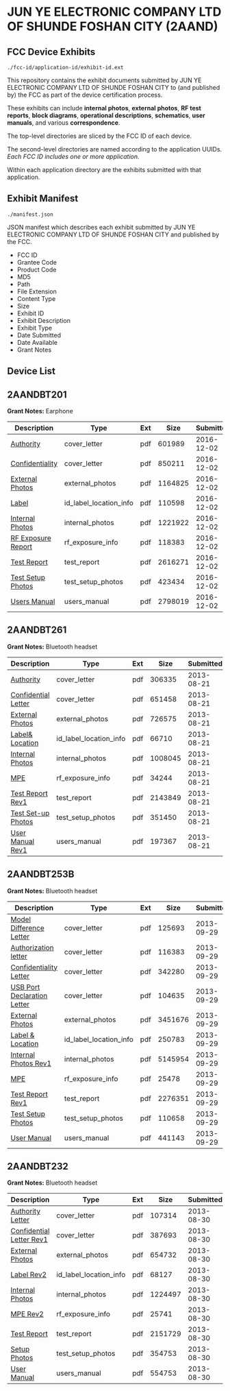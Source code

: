 # JUN YE ELECTRONIC COMPANY LTD OF SHUNDE FOSHAN CITY (2AAND)
## FCC Device Exhibits

```
./fcc-id/application-id/exhibit-id.ext
```

This repository contains the exhibit documents submitted by JUN YE ELECTRONIC COMPANY LTD OF SHUNDE FOSHAN CITY to (and published by) the FCC as part of the device certification process.

These exhibits can include **internal photos**, **external photos**, **RF test reports**, **block diagrams**, **operational descriptions**, **schematics**, **user manuals**, and various **correspondence**.

The top-level directories are sliced by the FCC ID of each device.

The second-level directories are named according to the application UUIDs. *Each FCC ID includes one or more application.*

Within each application directory are the exhibits submitted with that application. 

## Exhibit Manifest

```
./manifest.json
```

JSON manifest which describes each exhibit submitted by JUN YE ELECTRONIC COMPANY LTD OF SHUNDE FOSHAN CITY and published by the FCC.

- FCC ID
- Grantee Code
- Product Code
- MD5
- Path
- File Extension
- Content Type
- Size
- Exhibit ID
- Exhibit Description
- Exhibit Type
- Date Submitted
- Date Available
- Grant Notes

## Device List
## 2AANDBT201
**Grant Notes:** Earphone

| Description | Type | Ext | Size | Submitted | Available |
| ----------- | ---- | --- | ---- | --------- | --------- |
| [Authority](2AANDBT201/46f88403af786dba21ed96c27c1d8cda/3216161.pdf) | cover_letter | pdf | 601989 | 2016-12-02 | 2016-12-02 |
| [Confidentiality](2AANDBT201/46f88403af786dba21ed96c27c1d8cda/3216163.pdf) | cover_letter | pdf | 850211 | 2016-12-02 | 2016-12-02 |
| [External Photos](2AANDBT201/46f88403af786dba21ed96c27c1d8cda/3216164.pdf) | external_photos | pdf | 1164825 | 2016-12-02 | 2016-12-02 |
| [Label](2AANDBT201/46f88403af786dba21ed96c27c1d8cda/3216166.pdf) | id_label_location_info | pdf | 110598 | 2016-12-02 | 2016-12-02 |
| [Internal Photos](2AANDBT201/46f88403af786dba21ed96c27c1d8cda/3216165.pdf) | internal_photos | pdf | 1221922 | 2016-12-02 | 2016-12-02 |
| [RF Exposure Report](2AANDBT201/46f88403af786dba21ed96c27c1d8cda/3216171.pdf) | rf_exposure_info | pdf | 118383 | 2016-12-02 | 2016-12-02 |
| [Test Report](2AANDBT201/46f88403af786dba21ed96c27c1d8cda/3216170.pdf) | test_report | pdf | 2616271 | 2016-12-02 | 2016-12-02 |
| [Test Setup Photos](2AANDBT201/46f88403af786dba21ed96c27c1d8cda/3216169.pdf) | test_setup_photos | pdf | 423434 | 2016-12-02 | 2016-12-02 |
| [Users Manual](2AANDBT201/46f88403af786dba21ed96c27c1d8cda/3216172.pdf) | users_manual | pdf | 2798019 | 2016-12-02 | 2016-12-02 |
## 2AANDBT261
**Grant Notes:** Bluetooth headset

| Description | Type | Ext | Size | Submitted | Available |
| ----------- | ---- | --- | ---- | --------- | --------- |
| [Authority](2AANDBT261/4d408f9b28155ff5ad3ff2bc1961b578/2050007.pdf) | cover_letter | pdf | 306335 | 2013-08-21 | 2013-08-21 |
| [Confidential Letter](2AANDBT261/4d408f9b28155ff5ad3ff2bc1961b578/2050008.pdf) | cover_letter | pdf | 651458 | 2013-08-21 | 2013-08-21 |
| [External Photos](2AANDBT261/4d408f9b28155ff5ad3ff2bc1961b578/2050009.pdf) | external_photos | pdf | 726575 | 2013-08-21 | 2013-08-21 |
| [Label& Location](2AANDBT261/4d408f9b28155ff5ad3ff2bc1961b578/2050011.pdf) | id_label_location_info | pdf | 66710 | 2013-08-21 | 2013-08-21 |
| [Internal Photos](2AANDBT261/4d408f9b28155ff5ad3ff2bc1961b578/2050010.pdf) | internal_photos | pdf | 1008045 | 2013-08-21 | 2013-08-21 |
| [MPE](2AANDBT261/4d408f9b28155ff5ad3ff2bc1961b578/2050012.pdf) | rf_exposure_info | pdf | 34244 | 2013-08-21 | 2013-08-21 |
| [Test Report Rev1](2AANDBT261/4d408f9b28155ff5ad3ff2bc1961b578/2050013.pdf) | test_report | pdf | 2143849 | 2013-08-21 | 2013-08-21 |
| [Test Set-up Photos](2AANDBT261/4d408f9b28155ff5ad3ff2bc1961b578/2050014.pdf) | test_setup_photos | pdf | 351450 | 2013-08-21 | 2013-08-21 |
| [User Manual Rev1](2AANDBT261/4d408f9b28155ff5ad3ff2bc1961b578/2050015.pdf) | users_manual | pdf | 197367 | 2013-08-21 | 2013-08-21 |
## 2AANDBT253B
**Grant Notes:** Bluetooth headset

| Description | Type | Ext | Size | Submitted | Available |
| ----------- | ---- | --- | ---- | --------- | --------- |
| [Model Difference Letter](2AANDBT253B/77c0cce19a5bed841797dc5b57773f49/2086044.pdf) | cover_letter | pdf | 125693 | 2013-09-29 | 2013-09-29 |
| [Authorization letter](2AANDBT253B/77c0cce19a5bed841797dc5b57773f49/2086045.pdf) | cover_letter | pdf | 116383 | 2013-09-29 | 2013-09-29 |
| [Confidentiality Letter](2AANDBT253B/77c0cce19a5bed841797dc5b57773f49/2086046.pdf) | cover_letter | pdf | 342280 | 2013-09-29 | 2013-09-29 |
| [USB Port Declaration Letter](2AANDBT253B/77c0cce19a5bed841797dc5b57773f49/2086047.pdf) | cover_letter | pdf | 104635 | 2013-09-29 | 2013-09-29 |
| [External Photos](2AANDBT253B/77c0cce19a5bed841797dc5b57773f49/2086048.pdf) | external_photos | pdf | 3451676 | 2013-09-29 | 2013-09-29 |
| [Label & Location](2AANDBT253B/77c0cce19a5bed841797dc5b57773f49/2086050.pdf) | id_label_location_info | pdf | 250783 | 2013-09-29 | 2013-09-29 |
| [Internal Photos Rev1](2AANDBT253B/77c0cce19a5bed841797dc5b57773f49/2086049.pdf) | internal_photos | pdf | 5145954 | 2013-09-29 | 2013-09-29 |
| [MPE](2AANDBT253B/77c0cce19a5bed841797dc5b57773f49/2086052.pdf) | rf_exposure_info | pdf | 25478 | 2013-09-29 | 2013-09-29 |
| [Test Report Rev1](2AANDBT253B/77c0cce19a5bed841797dc5b57773f49/2086054.pdf) | test_report | pdf | 2276351 | 2013-09-29 | 2013-09-29 |
| [Test Setup Photos](2AANDBT253B/77c0cce19a5bed841797dc5b57773f49/2086055.pdf) | test_setup_photos | pdf | 110658 | 2013-09-29 | 2013-09-29 |
| [User Manual](2AANDBT253B/77c0cce19a5bed841797dc5b57773f49/2086067.pdf) | users_manual | pdf | 441143 | 2013-09-29 | 2013-09-29 |
## 2AANDBT232
**Grant Notes:** Bluetooth headset

| Description | Type | Ext | Size | Submitted | Available |
| ----------- | ---- | --- | ---- | --------- | --------- |
| [Authority Letter](2AANDBT232/f34c53d012f9e3d18b000c4aaf3f6ad8/2058448.pdf) | cover_letter | pdf | 107314 | 2013-08-30 | 2013-09-02 |
| [Confidential Letter Rev1](2AANDBT232/f34c53d012f9e3d18b000c4aaf3f6ad8/2058449.pdf) | cover_letter | pdf | 387693 | 2013-08-30 | 2013-09-02 |
| [External Photos](2AANDBT232/f34c53d012f9e3d18b000c4aaf3f6ad8/2058450.pdf) | external_photos | pdf | 654732 | 2013-08-30 | 2013-09-02 |
| [Label Rev2](2AANDBT232/f34c53d012f9e3d18b000c4aaf3f6ad8/2058452.pdf) | id_label_location_info | pdf | 68127 | 2013-08-30 | 2013-09-02 |
| [Internal Photos](2AANDBT232/f34c53d012f9e3d18b000c4aaf3f6ad8/2058451.pdf) | internal_photos | pdf | 1224497 | 2013-08-30 | 2013-09-02 |
| [MPE Rev2](2AANDBT232/f34c53d012f9e3d18b000c4aaf3f6ad8/2058456.pdf) | rf_exposure_info | pdf | 25741 | 2013-08-30 | 2013-09-02 |
| [Test Report](2AANDBT232/f34c53d012f9e3d18b000c4aaf3f6ad8/2058457.pdf) | test_report | pdf | 2151729 | 2013-08-30 | 2013-09-02 |
| [Setup Photos](2AANDBT232/f34c53d012f9e3d18b000c4aaf3f6ad8/2058458.pdf) | test_setup_photos | pdf | 354753 | 2013-08-30 | 2013-09-02 |
| [User Manual](2AANDBT232/f34c53d012f9e3d18b000c4aaf3f6ad8/2058459.pdf) | users_manual | pdf | 554753 | 2013-08-30 | 2013-09-02 |
